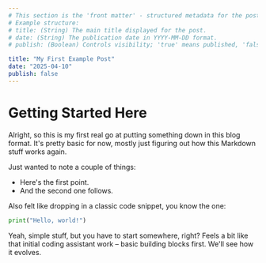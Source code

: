 ```yaml
---
# This section is the 'front matter' - structured metadata for the post.
# Example structure:
# title: (String) The main title displayed for the post.
# date: (String) The publication date in YYYY-MM-DD format.
# publish: (Boolean) Controls visibility; 'true' means published, 'false' means draft.

title: "My First Example Post"
date: "2025-04-10"
publish: false
---
```


# Getting Started Here

Alright, so this is my first real go at putting something down in this blog format. It's pretty basic for now, mostly just figuring out how this Markdown stuff works again.

Just wanted to note a couple of things:

- Here's the first point.
- And the second one follows.

Also felt like dropping in a classic code snippet, you know the one:

```python
print("Hello, world!")
```

Yeah, simple stuff, but you have to start somewhere, right? Feels a bit like that initial coding assistant work – basic building blocks first. We'll see how it evolves.
